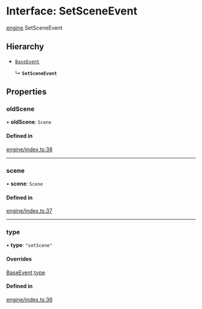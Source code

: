 # Interface: SetSceneEvent

[engine](../modules/engine.md).SetSceneEvent

## Hierarchy

- [`BaseEvent`](eventDispatcher.BaseEvent.md)

  ↳ **`SetSceneEvent`**

## Properties

### oldScene

• **oldScene**: `Scene`

#### Defined in

[engine/index.ts:38](https://github.com/Shiotsukikaedesari/vis-three/blob/2f5203e6/packages/core/engine/index.ts#L38)

___

### scene

• **scene**: `Scene`

#### Defined in

[engine/index.ts:37](https://github.com/Shiotsukikaedesari/vis-three/blob/2f5203e6/packages/core/engine/index.ts#L37)

___

### type

• **type**: ``"setScene"``

#### Overrides

[BaseEvent](eventDispatcher.BaseEvent.md).[type](eventDispatcher.BaseEvent.md#type)

#### Defined in

[engine/index.ts:36](https://github.com/Shiotsukikaedesari/vis-three/blob/2f5203e6/packages/core/engine/index.ts#L36)
